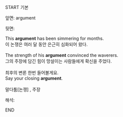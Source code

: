 START
기본

앞면:
argument


뒷면:
<div>This <strong>argument</strong> has been simmering for months. </div><div><div>이 논쟁은 여러 달 동안 은근히 심화되어 왔다.</div></div><div><br></div><div><div>The strength of his <strong>argument</strong> convinced the waverers. </div><div><div>그의 주장에 담긴 힘이 망설이는 사람들에게 확신을 주었다.</div></div></div><div><br></div><div><div><div><span>최후의 변론 한번 들어볼게요.</span></div></div><div><div><span>Say your closing <strong>argument</strong>.</span></div></div></div><div><br></div><div>말다툼[논쟁] , 주장</div>


해석:
<!--ID: 1746614453451-->
END